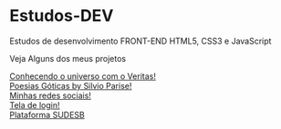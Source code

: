 # Estudos-DEV
Estudos de desenvolvimento FRONT-END HTML5, CSS3 e JavaScript
 
Veja Alguns dos meus projetos

<a target="_blank" href="https://lucas-lion.github.io/Estudos-DEV/11 Veritas/index.html">Conhecendo o universo com o Veritas!</a> <br>
<a target="_blank" href="https://lucas-lion.github.io/Estudos-DEV/16 frases/index.html">Poesias Góticas by Silvio Parise!</a> <br>
<a target="_blank" href="https://lucas-lion.github.io/Estudos-DEV/19 projeto redes sociais/index.html">Minhas redes sociais!</a> <br>
<a target="_blank" href="https://lucas-lion.github.io/Estudos-DEV/22.1 projeto tela de login/index.html">Tela de login!</a> <br>
<a target="_blank" href="https://lucas-lion.github.io/Estudos-DEV/intranet-sudesb/index.html">Plataforma SUDESB</a> <br>
